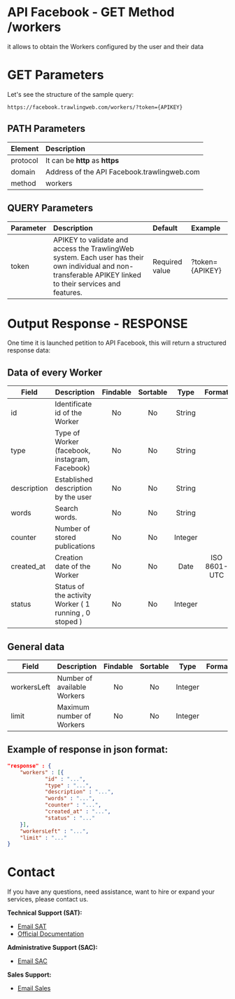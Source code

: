 # API Facebook - GET Method /workers

it allows to obtain the Workers configured by the user and their data

# GET Parameters

Let's see the structure of the sample query:

```
https://facebook.trawlingweb.com/workers/?token={APIKEY}
```

## PATH Parameters

| Element  | Description                                |
| :------- | :----------------------------------------- |
| protocol | It can be **http** as **https**            |
| domain   | Address of the API Facebook.trawlingweb.com |
| method   | workers                                    |

## QUERY Parameters

| Parameter | Description                                               | Default        | Example         |
| :-------- | :-------------------------------------------------------- | :------------- | :-------------- |
| token     | APIKEY to validate and access the TrawlingWeb system. Each user has their own individual and non-transferable APIKEY linked to their services and features. | Required value | ?token={APIKEY} |

# Output Response - RESPONSE

One time it is launched petition to API Facebook, this will return a structured response data:

## Data of every Worker

| Field       | Description                                            | Findable | Sortable |  Type   |    Format    |
| ----------- | ------------------------------------------------------ | :------: | :------: | :-----: | :----------: |
| id          | Identificate id of the Worker                          |    No    |    No    | String  |              |
| type        | Type of Worker (facebook, instagram, Facebook)          |    No    |    No    | String  |              |
| description | Established description by the user                    |    No    |    No    | String  |              |
| words       | Search words.                                          |    No    |    No    | String  |              |
| counter     | Number of stored publications                          |    No    |    No    | Integer |              |
| created_at  | Creation date of the Worker                            |    No    |    No    |  Date   | ISO 8601-UTC |
| status      | Status of the activity Worker ( 1 running , 0 stoped ) |    No    |    No    | Integer |              |

## General data

| Field       | Description                 | Findable | Sortable |  Type   | Format |
| ----------- | --------------------------- | :------: | :------: | :-----: | :----: |
| workersLeft | Number of available Workers |    No    |    No    | Integer |        |
| limit       | Maximum number of Workers   |    No    |    No    | Integer |        |

## Example of response in json format:

```json
"response" : {
    "workers" : [{
            "id" : "...",
            "type" : "...",
            "description" : "...",
            "words" : "...",
            "counter" : "...",
            "created_at" : "...",
            "status" : "..."
    }],
    "workersLeft" : "...",
    "limit" : "..."
}
```
# Contact

If you have any questions, need assistance, want to hire or expand your services, please contact us.

**Technical Support (SAT):**
- [Email SAT](mailto:support@trawlingweb.com)
- [Official Documentation](https://docs.trawlingweb.com)

**Administrative Support (SAC):**
- [Email SAC](mailto:gestion@trawlingweb.com)

**Sales Support:**
- [Email Sales](mailto:sales@trawlingweb.com)
